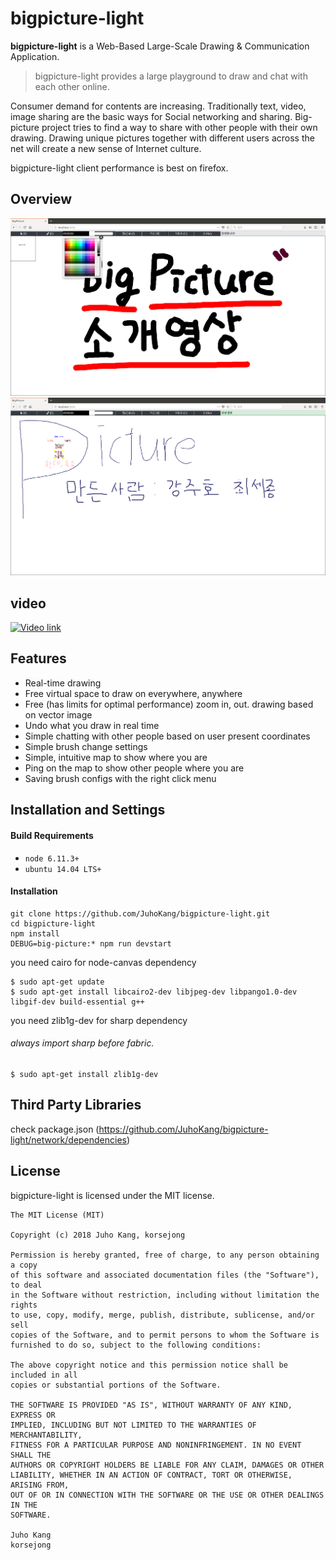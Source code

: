 # bigpicture-light

**bigpicture-light** is a Web-Based Large-Scale Drawing & Communication Application.

> bigpicture-light provides a large playground to draw and chat with each other online.

Consumer demand for contents are increasing. Traditionally text, video, image sharing are the basic ways for Social networking and sharing. Big-picture project tries to find a way to share with other people with their own drawing. Drawing unique pictures together with different users across the net will create a new sense of Internet culture.

bigpicture-light client performance is best on firefox.

## Overview

![intro](https://github.com/JuhoKang/bigpicture-light/blob/master/bpimage1.png)
![color picking](https://github.com/JuhoKang/bigpicture-light/blob/master/bpimage2.png)

## video
[![Video link](https://img.youtube.com/vi/Tn8WEewwzwc/0.jpg)](https://www.youtube.com/watch?v=Tn8WEewwzwc)

## Features
* Real-time drawing
* Free virtual space to draw on everywhere, anywhere
* Free (has limits for optimal performance) zoom in, out. drawing based on vector image
* Undo what you draw in real time
* Simple chatting with other people based on user present coordinates
* Simple brush change settings
* Simple, intuitive map to show where you are
* Ping on the map to show other people where you are
* Saving brush configs with the right click menu

## Installation and Settings

#### Build Requirements

* `node 6.11.3+`
* `ubuntu 14.04 LTS+`

#### Installation

    git clone https://github.com/JuhoKang/bigpicture-light.git
    cd bigpicture-light 
    npm install
    DEBUG=big-picture:* npm run devstart

you need cairo for node-canvas dependency

    $ sudo apt-get update 
    $ sudo apt-get install libcairo2-dev libjpeg-dev libpango1.0-dev libgif-dev build-essential g++ 
    
you need zlib1g-dev for sharp dependency
###### always import sharp before fabric.
    $ sudo apt-get install zlib1g-dev
    
## Third Party Libraries

check package.json (https://github.com/JuhoKang/bigpicture-light/network/dependencies)

## License
bigpicture-light is licensed under the MIT license.

```
The MIT License (MIT)

Copyright (c) 2018 Juho Kang, korsejong

Permission is hereby granted, free of charge, to any person obtaining a copy
of this software and associated documentation files (the "Software"), to deal
in the Software without restriction, including without limitation the rights
to use, copy, modify, merge, publish, distribute, sublicense, and/or sell
copies of the Software, and to permit persons to whom the Software is
furnished to do so, subject to the following conditions:

The above copyright notice and this permission notice shall be included in all
copies or substantial portions of the Software.

THE SOFTWARE IS PROVIDED "AS IS", WITHOUT WARRANTY OF ANY KIND, EXPRESS OR
IMPLIED, INCLUDING BUT NOT LIMITED TO THE WARRANTIES OF MERCHANTABILITY,
FITNESS FOR A PARTICULAR PURPOSE AND NONINFRINGEMENT. IN NO EVENT SHALL THE
AUTHORS OR COPYRIGHT HOLDERS BE LIABLE FOR ANY CLAIM, DAMAGES OR OTHER
LIABILITY, WHETHER IN AN ACTION OF CONTRACT, TORT OR OTHERWISE, ARISING FROM,
OUT OF OR IN CONNECTION WITH THE SOFTWARE OR THE USE OR OTHER DEALINGS IN THE
SOFTWARE.

Juho Kang
korsejong
